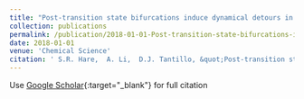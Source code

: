 ```yaml
---
title: "Post-transition state bifurcations induce dynamical detours in Pummerer-like reactions"
collection: publications
permalink: /publication/2018-01-01-Post-transition-state-bifurcations-induce-dynamical-detours-in-Pummerer-like-reactions
date: 2018-01-01
venue: 'Chemical Science'
citation: ' S.R. Hare,  A. Li,  D.J. Tantillo, &quot;Post-transition state bifurcations induce dynamical detours in Pummerer-like reactions.&quot; Chemical Science, 2018.'
---
```

Use [Google Scholar](https://scholar.google.com/scholar?q=Post+transition+state+bifurcations+induce+dynamical+detours+in+Pummerer+like+reactions){:target="_blank"} for full citation